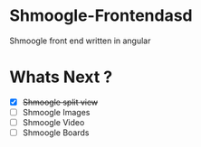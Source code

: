 # Shmoogle-Frontendasd
  Shmoogle front end written in angular
  
# Whats Next ?
- [x] ~~Shmoogle split view~~
- [ ] Shmoogle Images
- [ ] Shmoogle Video
- [ ] Shmoogle Boards
